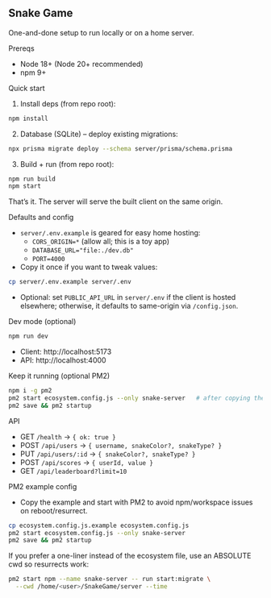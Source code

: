 ## Snake Game

One-and-done setup to run locally or on a home server.

Prereqs
- Node 18+ (Node 20+ recommended)
- npm 9+

Quick start
1) Install deps (from repo root):
```bash
npm install
```

2) Database (SQLite) – deploy existing migrations:
```bash
npx prisma migrate deploy --schema server/prisma/schema.prisma
```

3) Build + run (from repo root):
```bash
npm run build
npm start
```

That’s it. The server will serve the built client on the same origin.

Defaults and config
- `server/.env.example` is geared for easy home hosting:
  - `CORS_ORIGIN=*` (allow all; this is a toy app)
  - `DATABASE_URL="file:./dev.db"`
  - `PORT=4000`
- Copy it once if you want to tweak values:
```bash
cp server/.env.example server/.env
```
- Optional: set `PUBLIC_API_URL` in `server/.env` if the client is hosted elsewhere; otherwise, it defaults to same-origin via `/config.json`.

Dev mode (optional)
```bash
npm run dev
```
- Client: http://localhost:5173
- API: http://localhost:4000

Keep it running (optional PM2)
```bash
npm i -g pm2
pm2 start ecosystem.config.js --only snake-server   # after copying the example below
pm2 save && pm2 startup
```

API
- GET `/health` → `{ ok: true }`
- POST `/api/users` → `{ username, snakeColor?, snakeType? }`
- PUT `/api/users/:id` → `{ snakeColor?, snakeType? }`
- POST `/api/scores` → `{ userId, value }`
- GET `/api/leaderboard?limit=10`

PM2 example config
- Copy the example and start with PM2 to avoid npm/workspace issues on reboot/resurrect.
```bash
cp ecosystem.config.js.example ecosystem.config.js
pm2 start ecosystem.config.js --only snake-server
pm2 save && pm2 startup
```
If you prefer a one-liner instead of the ecosystem file, use an ABSOLUTE cwd so resurrects work:
```bash
pm2 start npm --name snake-server -- run start:migrate \
  --cwd /home/<user>/SnakeGame/server --time
```


